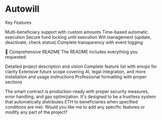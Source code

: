 # Autowill

 Key Features

Multi-beneficiary support with custom amounts
Time-based automatic execution
Secure fund locking until execution
Will management (update, deactivate, check status)
Complete transparency with event logging

📖 Comprehensive README
The README includes everything you requested:

Detailed project description and vision
Complete feature list with emojis for clarity
Extensive future scope covering AI, legal integration, and more
Installation and usage instructions
Professional formatting with proper sections

The smart contract is production-ready with proper security measures, error handling, and gas optimization. It's designed to be a trustless system that automatically distributes ETH to beneficiaries when specified conditions are met.
Would you like me to add any specific features or modify any part of the project?
